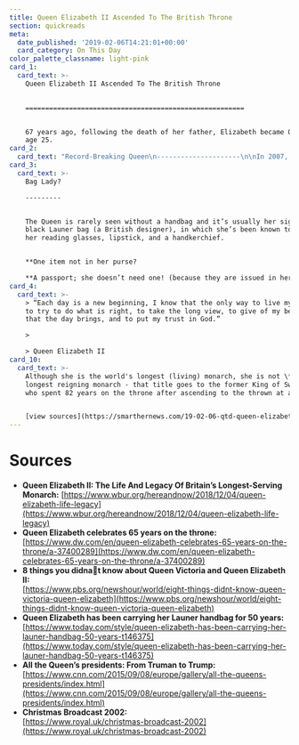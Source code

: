 ```yaml
---
title: Queen Elizabeth II Ascended To The British Throne
section: quickreads
meta:
  date_published: '2019-02-06T14:21:01+00:00'
  card_category: On This Day
color_palette_classname: light-pink
card_1:
  card_text: >-
    Queen Elizabeth II Ascended To The British Throne  
      

    =======================================================


    67 years ago, following the death of her father, Elizabeth became Queen at
    age 25.
card_2:
  card_text: "Record-Breaking Queen\n---------------------\n\nIn 2007, at 81, she became the **oldest British monarch**, beating a record set by Queen Victoria (her paternal great-great-grandmother).\n\nIn 2015, at 88, she became the **world’s oldest monarch.**\_Months later, she passed Queen Victoria again, & became **Britain’s longest-reigning monarch.**"
card_3:
  card_text: >-
    Bag Lady?

    ---------


    The Queen is rarely seen without a handbag and it’s usually her signature
    black Launer bag (a British designer), in which she’s been known to carry
    her reading glasses, lipstick, and a handkerchief.


    **One item not in her purse?  

    **A passport; she doesn’t need one! (because they are issued in her name).
card_4:
  card_text: >-
    > “Each day is a new beginning, I know that the only way to live my life is
    to try to do what is right, to take the long view, to give of my best in all
    that the day brings, and to put my trust in God.”

    > 

    > Queen Elizabeth II
card_10:
  card_text: >-
    Although she is the world's longest (living) monarch, she is not \*yet\* the
    longest reigning monarch - that title goes to the former King of Swaziland,
    who spent 82 years on the throne after ascending to the thrown at age 1.


    [view sources](https://smarthernews.com/19-02-06-qtd-queen-elizabeth/)
---
```

Sources
=======

*   **Queen Elizabeth II: The Life And Legacy Of Britain’s Longest-Serving Monarch:** [https://www.wbur.org/hereandnow/2018/12/04/queen-elizabeth-life-legacy](https://www.wbur.org/hereandnow/2018/12/04/queen-elizabeth-life-legacy)
*   **Queen Elizabeth celebrates 65 years on the throne:**  
    [https://www.dw.com/en/queen-elizabeth-celebrates-65-years-on-the-throne/a-37400289](https://www.dw.com/en/queen-elizabeth-celebrates-65-years-on-the-throne/a-37400289)
*   **8 things you didnat know about Queen Victoria and Queen Elizabeth II:**  
    [https://www.pbs.org/newshour/world/eight-things-didnt-know-queen-victoria-queen-elizabeth](https://www.pbs.org/newshour/world/eight-things-didnt-know-queen-victoria-queen-elizabeth)
*   **Queen Elizabeth has been carrying her Launer handbag for 50 years:**  
    [https://www.today.com/style/queen-elizabeth-has-been-carrying-her-launer-handbag-50-years-t146375](https://www.today.com/style/queen-elizabeth-has-been-carrying-her-launer-handbag-50-years-t146375)
*   **All the Queen’s presidents: From Truman to Trump:** [https://www.cnn.com/2015/09/08/europe/gallery/all-the-queens-presidents/index.html](https://www.cnn.com/2015/09/08/europe/gallery/all-the-queens-presidents/index.html)
*   **Christmas Broadcast 2002:**  
    [https://www.royal.uk/christmas-broadcast-2002](https://www.royal.uk/christmas-broadcast-2002)